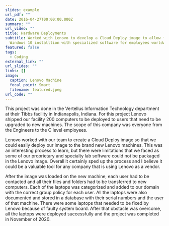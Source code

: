 ```yaml
---
slides: example
url_pdf: ""
date: 2016-04-27T00:00:00.000Z
summary: ""
url_video: ""
title: Hardware Deployments
subtitle: Worked with Lenovo to develop a Cloud Deploy image to allow for a
  Windows 10 installtion with specialized software for employees worldwide.
featured: false
tags:
  - Coding
external_link: ""
url_slides: ""
links: []
image:
  caption: Lenovo Machine
  focal_point: Smart
  filename: featured.jpeg
url_code: ""
---
```

This project was done in the Vertellus Information Technology department at their Tibbs facility in Indianapolis, Indiana. For this project Lenovo shipped our facility 200 computers to be deployed to users that need to be upgraded to new machines. The scope of this company was everyone from the Engineers to the C level employees.

Lenovo worked with our team to create a Cloud Deploy image so that we could easily deploy our image to the brand new Lenovo machines. This was an interesting process to learn, but there were limitations that we faced as some of our proprietary and specialty lab software could not be packaged in the Lenovo image. Overall it certainly sped up the process and I believe it could be a valuable tool for any company that is using Lenovo as a vendor.

After the image was loaded on the new machine, each user had to be contacted and all their files and folders had to be transferred to new computers. Each of the laptops was categorized and added to our domain with the correct group policy for each user. All the laptops were also documented and stored in a database with their serial numbers and the user of that machine. There were some laptops that needed to be fixed by Lenovo because of faulty system board. After that obstacle was overcome, all the laptops were deployed successfully and the project was completed in November of 2020.